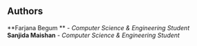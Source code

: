 ## Authors
**Farjana Begum ** - *Computer Science & Engineering Student* <br>
**Sanjida Maishan** - *Computer Science & Engineering Student* <br>
